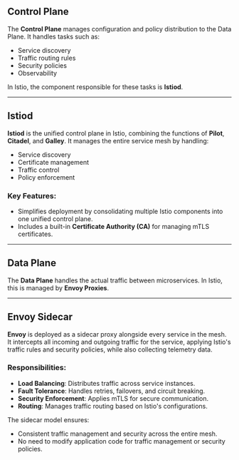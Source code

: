 ## Control Plane
The **Control Plane** manages configuration and policy distribution to the Data Plane. It handles tasks such as:
- Service discovery
- Traffic routing rules
- Security policies
- Observability

In Istio, the component responsible for these tasks is **Istiod**.

---

## Istiod
**Istiod** is the unified control plane in Istio, combining the functions of **Pilot**, **Citadel**, and **Galley**. 
It manages the entire service mesh by handling:
- Service discovery
- Certificate management
- Traffic control
- Policy enforcement

### Key Features:
- Simplifies deployment by consolidating multiple Istio components into one unified control plane.
- Includes a built-in **Certificate Authority (CA)** for managing mTLS certificates.

---

## Data Plane
The **Data Plane** handles the actual traffic between microservices. In Istio, this is managed by **Envoy Proxies**.

---

## Envoy Sidecar
**Envoy** is deployed as a sidecar proxy alongside every service in the mesh. It intercepts all incoming and outgoing traffic for the service, applying Istio's traffic rules and security policies, while also collecting telemetry data.

### Responsibilities:
- **Load Balancing**: Distributes traffic across service instances.
- **Fault Tolerance**: Handles retries, failovers, and circuit breaking.
- **Security Enforcement**: Applies mTLS for secure communication.
- **Routing**: Manages traffic routing based on Istio's configurations.

The sidecar model ensures:
- Consistent traffic management and security across the entire mesh.
- No need to modify application code for traffic management or security policies.
